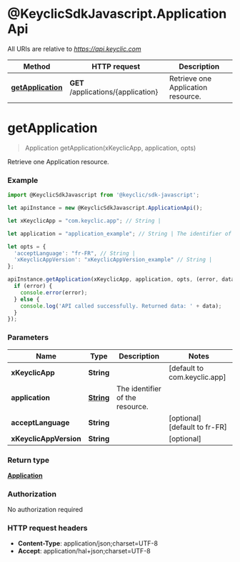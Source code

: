 # @KeyclicSdkJavascript.ApplicationApi

All URIs are relative to *https://api.keyclic.com*

Method | HTTP request | Description
------------- | ------------- | -------------
[**getApplication**](ApplicationApi.md#getApplication) | **GET** /applications/{application} | Retrieve one Application resource.


<a name="getApplication"></a>
# **getApplication**
> Application getApplication(xKeyclicApp, application, opts)

Retrieve one Application resource.

### Example
```javascript
import @KeyclicSdkJavascript from '@keyclic/sdk-javascript';

let apiInstance = new @KeyclicSdkJavascript.ApplicationApi();

let xKeyclicApp = "com.keyclic.app"; // String | 

let application = "application_example"; // String | The identifier of the resource.

let opts = { 
  'acceptLanguage': "fr-FR", // String | 
  'xKeyclicAppVersion': "xKeyclicAppVersion_example" // String | 
};

apiInstance.getApplication(xKeyclicApp, application, opts, (error, data, response) => {
  if (error) {
    console.error(error);
  } else {
    console.log('API called successfully. Returned data: ' + data);
  }
});
```

### Parameters

Name | Type | Description  | Notes
------------- | ------------- | ------------- | -------------
 **xKeyclicApp** | **String**|  | [default to com.keyclic.app]
 **application** | [**String**](.md)| The identifier of the resource. | 
 **acceptLanguage** | **String**|  | [optional] [default to fr-FR]
 **xKeyclicAppVersion** | **String**|  | [optional] 

### Return type

[**Application**](Application.md)

### Authorization

No authorization required

### HTTP request headers

 - **Content-Type**: application/json;charset=UTF-8
 - **Accept**: application/hal+json;charset=UTF-8

